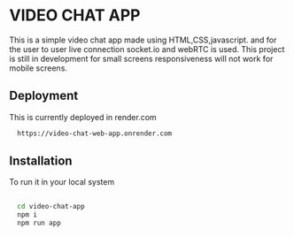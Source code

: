 
# VIDEO CHAT APP

This is a simple video chat app made using HTML,CSS,javascript.
and for the user to user live connection socket.io and webRTC is used. 
This project is still in development for small screens responsiveness will not work for mobile screens.



## Deployment

This is currently deployed in render.com

```bash
  https://video-chat-web-app.onrender.com
```


## Installation

To run it in your local system

```bash
 
  cd video-chat-app
  npm i
  npm run app

```
    